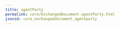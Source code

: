 ```yaml
---
title: agentParty
permalink: core/ExchangedDocument.agentParty.html
jsonid: core_exchangeddocument_agentparty
---
```

